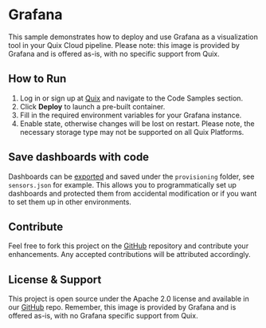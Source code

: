 # Grafana

This sample demonstrates how to deploy and use Grafana as a visualization tool in your Quix Cloud pipeline. Please note: this image is provided by Grafana and is offered as-is, with no specific support from Quix.

## How to Run

1. Log in or sign up at [Quix](https://portal.cloud.quix.io/signup?utm_campaign=github) and navigate to the Code Samples section.
2. Click **Deploy** to launch a pre-built container.
3. Fill in the required environment variables for your Grafana instance.
4. Enable state, otherwise changes will be lost on restart. Please note, the necessary storage type may not be supported on all Quix Platforms.

## Save dashboards with code

Dashboards can be [exported](https://grafana.com/docs/grafana/latest/dashboards/share-dashboards-panels/#export-a-dashboard-as-json) and saved under the `provisioning` folder, see `sensors.json` for example. This allows you to programmatically set up dashboards and protected them from accidental modification or if you want to set them up in other environments.

## Contribute

Feel free to fork this project on the [GitHub](https://github.com/quixio/quix-samples) repository and contribute your enhancements. Any accepted contributions will be attributed accordingly.

## License & Support

This project is open source under the Apache 2.0 license and available in our [GitHub](https://github.com/quixio/quix-samples) repo. Remember, this image is provided by Grafana and is offered as-is, with no Grafana specific support from Quix.